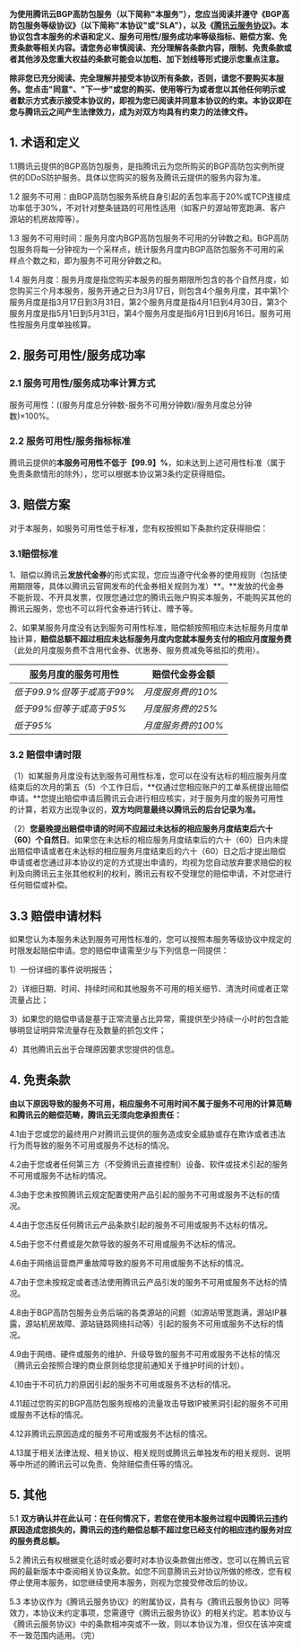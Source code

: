 ﻿​        **为使用腾讯云BGP高防包服务（以下简称"本服务"），您应当阅读并遵守《BGP高防包服务等级协议》（以下简称"本协议"或"SLA"），以及《[腾讯云服务协议](http://www.qq.com/contract.shtml)》。本协议包含本服务的术语和定义、服务可用性/服务成功率等级指标、赔偿方案、免责条款等相关内容。请您务必审慎阅读、充分理解各条款内容，限制、免责条款或者其他涉及您重大权益的条款可能会以加粗、加下划线等形式提示您重点注意。**

​       **除非您已充分阅读、完全理解并接受本协议所有条款，否则，请您不要购买本服务。您点击"同意"、"下一步"或您的购买、使用等行为或者您以其他任何明示或者默示方式表示接受本协议的，即视为您已阅读并同意本协议的约束。本协议即在您与腾讯云之间产生法律效力，成为对双方均具有约束力的法律文件。**

##  1. 术语和定义

 1.1腾讯云提供的BGP高防包服务，是指腾讯云为您所购买的BGP高防包实例所提供的DDoS防护服务。具体以您购买的服务及腾讯云提供的服务内容为准。

 1.2 服务不可用：由BGP高防包服务系统自身引起的丢包率高于20%或TCP连接成功率低于30%，不对针对整条链路的可用性适用（如客户的源站带宽跑满、客户源站的机房故障等）。

 1.3 服务不可用时间：服务月度内BGP高防包服务不可用的分钟数之和。BGP高防包服务将每一分钟视为一个采样点，统计服务月度内BGP高防包服务不可用的采样点个数之和，即为服务不可用分钟数之和。

 1.4 服务月度：服务月度是指您购买本服务的服务期限所包含的各个自然月度，如您购买三个月本服务，服务开通之日为3月17日，则包含4个服务月度，其中第1个服务月度是指3月17日到3月31日，第2个服务月度是指4月1日到4月30日，第3个服务月度是指5月1日到5月31日，第4个服务月度是指6月1日到6月16日。服务可用性按服务月度单独核算。

## 2.  服务可用性/服务成功率

### 2.1 服务可用性/服务成功率计算方式

服务可用性：((服务月度总分钟数-服务不可用分钟数)/服务月度总分钟数)×100%。

### 2.2 服务可用性/服务指标标准

腾讯云提供的**本服务可用性不低于【99.9】%**，如未达到上述可用性标准（属于免责条款情形的除外），您可以根据本协议第3条约定获得赔偿。

##  3. 赔偿方案

对于本服务，如服务可用性低于标准，您有权按照如下条款约定获得赔偿：

###  3.1赔偿标准

1、赔偿以腾讯云**发放代金券**的形式实现，您应当遵守代金券的使用规则（包括使用期限等，具体以腾讯云官网发布的代金券相关规则为准）**。**发放的代金券不能折现、不开具发票，仅限您通过您的腾讯云账户购买本服务，不能购买其他的腾讯云服务，您也不可以将代金券进行转让、赠予等。

2、如果某服务月度没有达到服务可用性标准，赔偿额按照相应未达标服务月度单独计算，**赔偿总额不超过相应未达标服务月度内您就本服务支付的相应月度服务费**（此处的月度服务费不含用代金券、优惠券、服务费减免等抵扣的费用）。

|服务月度的服务可用性    |     赔偿代金券金额|
|-|-|
|*低于99.9%但等于或高于99%*  | *月度服务费的10%*|
| *低于99%但等于或高于95%*    | *月度服务费的25%*|
|*低于95%*           |         *月度服务费的100%*|

### 3.2 赔偿申请时限

（1）如某服务月度没有达到服务可用性标准，您可以在没有达标的相应服务月度结束后的次月的第五（5）个工作日后，**仅通过您相应账户的工单系统提出赔偿申请。**您提出赔偿申请后腾讯云会进行相应核实，对于服务月度的服务可用性的计算，若双方出现争议的，**双方均同意最终以腾讯云的后台记录为准。**

（2）**您最晚提出赔偿申请的时间不应超过未达标的相应服务月度结束后六十（60）个自然日**。如果您在未达标的相应服务月度结束后的六十（60）日内未提出赔偿申请或者在未达标的相应服务月度结束后的六十（60）日之后才提出赔偿申请或者您通过非本协议约定的方式提出申请的，均视为您自动放弃要求赔偿的权利及向腾讯云主张其他权利的权利，腾讯云有权不受理您的赔偿申请，不对您进行任何赔偿或补偿。

## 3.3 赔偿申请材料
如果您认为本服务未达到服务可用性标准的，您可以按照本服务等级协议中规定的时限发起赔偿申请。您的赔偿申请需至少与下列信息一同提供：

1）一份详细的事件说明报告；

2）详细日期、时间、持续时间和其他服务不可用的相关细节、清洗时间或者正常流量占比；

3）如果您的赔偿申请是基于正常流量占比异常，需提供至少持续一小时的包含能够明显证明异常流量存在及数量的抓包文件；

4）其他腾讯云出于合理原因要求您提供的信息。

## 4. 免责条款

**由以下原因导致的服务不可用，相应服务不可用时间不属于服务不可用的计算范畴和腾讯云的赔偿范畴，腾讯云无须向您承担责任：**

4.1由于您或您的最终用户对腾讯云提供的服务造成安全威胁或存在欺诈或者违法行为而导致的服务不可用或服务不达标的情况。

4.2由于您或者任何第三方（不受腾讯云直接控制）设备、软件或技术引起的服务不可用或服务不达标的情况。

4.3由于您未按照腾讯云规定配置使用产品引起的服务不可用或服务不达标的情况。

4.4由于您违反任何腾讯云产品条款引起的服务不可用或服务不达标的情况。

4.5由于您不付费或是欠款导致的服务不可用或服务不达标的情况。

4.6由于网络运营商严重故障导致的服务不可用或服务不达标的情况。

4.7由于您未按规定或者违法使用腾讯云产品引发的服务不可用或服务不达标的情况。

4.8由于BGP高防包服务业务后端的各类源站的问题（如源站带宽跑满，源站IP暴露，源站机房故障、源站链路网络抖动等）引起的服务不可用或服务不达标的情况。

4.9由于网络、硬件或服务的维护、升级导致的服务不可用或服务不达标的情况（腾讯云会按照合理的商业原则给您提前通知关于维护时间的计划）。

4.10由于不可抗力的原因引起的服务不可用或服务不达标的情况。

4.11超过您购买的BGP高防包服务规格的流量攻击导致IP被黑洞引起的服务不可用或服务不达标的情况。

4.12非腾讯云原因造成的服务不可用或服务不达标的情况。

4.13属于相关法律法规、相关协议、相关规则或腾讯云单独发布的相关规则、说明等中所述的腾讯云可以免责、免除赔偿责任等的情况。

## 5. 其他

5.1 **双方确认并在此认可：在任何情况下，若您在使用本服务过程中因腾讯云违约原因造成您损失的，腾讯云的违约赔偿总额不超过您已经支付的相应违约服务对应的服务费总额。**

5.2 腾讯云有权根据变化适时或必要时对本协议条款做出修改，您可以在腾讯云官网的最新版本中查阅相关协议条款。如您不同意腾讯云对协议所做的修改，您有权停止使用本服务，如您继续使用本服务，则视为您接受修改后的协议。

5.3 本协议作为《腾讯云服务协议》的附属协议，具有与《腾讯云服务协议》同等效力，本协议未约定事项，您需遵守《腾讯云服务协议》的相关约定。若本协议与《腾讯云服务协议》中的条款相冲突或不一致，则以本协议为准，但仅在该冲突或不一致范围内适用。（完） 

